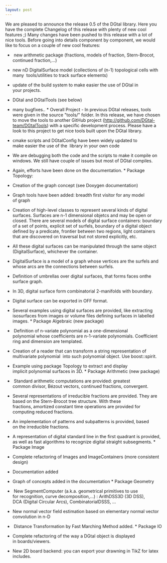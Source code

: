 ```yaml
---
layout: post
---
```

We are pleased to announce the release 0.5 of the DGtal library. Here you have the complete Changelog of this release with plenty of new cool features ;) <!--more--> Many changes have been pushed to this release with a lot of nice tools. Before going into details component by component, we would like to focus on a couple of new cool features:

*    new arithmetic package (fractions, models of fraction, Stern-Brocot, continued fraction,...)
*   new nD DigitalSurface model (collections of (n-1) topological cells with many  tools/utilities to track surface elements)
*   update of the build system to make easier the use of DGtal in your projects.
*   DGtal and DGtalTools (see below)
*   many bugfixes.. * Overall Project - In previous DGtal releases, tools were given in the source "tools/" folder. In this release, we have chosen to move the tools to another GitHub project (http://github.com/DGtal-team/DGtalTools) with a specific development process. Please have a look to this project to get nice tools built upon the DGtal library.

*   cmake scripts and DGtalConfig have been widely updated to make easier the use of the  library in your own code
*   We are debugging both the code and the scripts to make it compile on windows. We still have couple of issues but most of DGtal compiles.
*   Again, efforts have been done on the documentation. * Package Topology:  

*   Creation of the graph concept (see Doxygen documentation)
*   Graph tools have been added: breadth first visitor for any model of graph
*   Creation of high-level classes to represent several kinds of digital surfaces. Surfaces are n-1 dimensional objetcs and may be open or closed. There are several models of digital surface containers: boundary of a set of points, explicit set of surfels, boundary of a digital object defined by a predicate, frontier between two regions, light containers that are discovered on traversal but not stored explicitly, etc.
*   All these digital surfaces can be manipulated through the same object (DigitalSurface), whichever the container.
*   DigitalSurface is a model of a graph whose vertices are the surfels and whose arcs are the connections between surfels.
*   Definition of umbrellas over digital surfaces, that forms faces onthe surface graph.
*   In 3D, digital surface form combinatorial 2-manifolds with boundary.
*   Digital surface can be exported in OFF format.
*   Several examples using digital surfaces are provided, like extracting isosurfaces from images or volume files defining surfaces in labelled images. * Package Algebraic (new package)

*    Definition of n-variate polynomial as a one-dimensional polynomial whose coefficients are n-1-variate polynomials. Coefficient ring and dimension are templated.
*   Creation of a reader that can transform a string representation of multivariate polynomial  into such polynomial object. Use boost::spirit.
*   Example using package Topology to extract and display implicit polynomial surfaces in 3D. * Package Arithmetic (new package)

*    Standard arithmetic computations are provided: greatest common divisor, Bézout vectors, continued fractions, convergent.
*   Several representations of irreducible fractions are provided. They are based on the Stern-Brocot tree structure. With these fractions, amortized constant time operations are provided for computing reduced fractions.
*   An implementation of patterns and subpatterns is provided, based on the irreducible fractions.
*   A representation of digital standard line in the first quadrant is provided, as well as fast algorithms to recognize digital straight subsegments. * Package Image

*   Complete refactoring of Images and ImageContainers (more consistent design)
*   Documentation added
*   Graph of concepts added in the documentation * Package Geometry

*    New SegmentComputer (a.k.a. geometrical primitives to use for recognition, curve decomposition,...) : ArithDSS3D (3D DSS), DCA (Digital Circular Arcs), CombinatorialDSSS, ...
*   New normal vector field estimation based on elementary normal vector convolution in n-D
*    Distance Transformation by Fast Marching Method added. * Package IO

*   Complete refactoring of the way a DGtal object is displayed in boards/viewers.
*   New 2D board backend: you can export your drawning in TikZ for latex includes.
